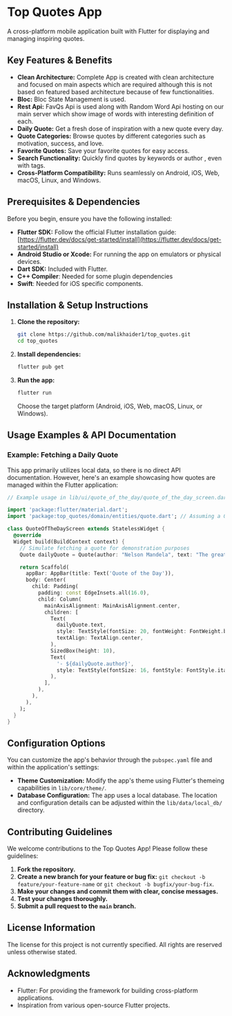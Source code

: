# Top Quotes App

A cross-platform mobile application built with Flutter for displaying and managing inspiring quotes.

## Key Features & Benefits
*   **Clean Architecture:** Complete App is created with clean architecture and focused on main aspects which are required although this is not based on featured based architecture because of few functionalities.
*   **Bloc:** Bloc State Management is used.
*   **Rest Api:** FavQs Api is used along with Random Word Api hosting on our main server which show image of words with interesting definition of each.
*   **Daily Quote:** Get a fresh dose of inspiration with a new quote every day.
*   **Quote Categories:** Browse quotes by different categories such as motivation, success, and love.
*   **Favorite Quotes:** Save your favorite quotes for easy access.
*   **Search Functionality:** Quickly find quotes by keywords or author , even with tags.
*   **Cross-Platform Compatibility:** Runs seamlessly on Android, iOS, Web, macOS, Linux, and Windows.

## Prerequisites & Dependencies

Before you begin, ensure you have the following installed:

*   **Flutter SDK:** Follow the official Flutter installation guide: [https://flutter.dev/docs/get-started/install](https://flutter.dev/docs/get-started/install)
*   **Android Studio or Xcode:** For running the app on emulators or physical devices.
*   **Dart SDK:** Included with Flutter.
*   **C++ Compiler**: Needed for some plugin dependencies
*   **Swift**: Needed for iOS specific components.

## Installation & Setup Instructions

1.  **Clone the repository:**

    ```bash
    git clone https://github.com/malikhaider1/top_quotes.git
    cd top_quotes
    ```

2.  **Install dependencies:**

    ```bash
    flutter pub get
    ```

3.  **Run the app:**

    ```bash
    flutter run
    ```

    Choose the target platform (Android, iOS, Web, macOS, Linux, or Windows).

## Usage Examples & API Documentation

### Example: Fetching a Daily Quote

This app primarily utilizes local data, so there is no direct API documentation. However, here's an example showcasing how quotes are managed within the Flutter application:

```dart
// Example usage in lib/ui/quote_of_the_day/quote_of_the_day_screen.dart

import 'package:flutter/material.dart';
import 'package:top_quotes/domain/entities/quote.dart'; // Assuming a Quote entity exists

class QuoteOfTheDayScreen extends StatelessWidget {
  @override
  Widget build(BuildContext context) {
    // Simulate fetching a quote for demonstration purposes
    Quote dailyQuote = Quote(author: "Nelson Mandela", text: "The greatest glory in living lies not in never falling, but in rising every time we fall.");

    return Scaffold(
      appBar: AppBar(title: Text('Quote of the Day')),
      body: Center(
        child: Padding(
          padding: const EdgeInsets.all(16.0),
          child: Column(
            mainAxisAlignment: MainAxisAlignment.center,
            children: [
              Text(
                dailyQuote.text,
                style: TextStyle(fontSize: 20, fontWeight: FontWeight.bold),
                textAlign: TextAlign.center,
              ),
              SizedBox(height: 10),
              Text(
                '- ${dailyQuote.author}',
                style: TextStyle(fontSize: 16, fontStyle: FontStyle.italic),
              ),
            ],
          ),
        ),
      ),
    );
  }
}

```

## Configuration Options

You can customize the app's behavior through the `pubspec.yaml` file and within the application's settings:

*   **Theme Customization:**  Modify the app's theme using Flutter's themeing capabilities in `lib/core/theme/`.
*   **Database Configuration:** The app uses a local database. The location and configuration details can be adjusted within the `lib/data/local_db/` directory.

## Contributing Guidelines

We welcome contributions to the Top Quotes App!  Please follow these guidelines:

1.  **Fork the repository.**
2.  **Create a new branch for your feature or bug fix:** `git checkout -b feature/your-feature-name` or `git checkout -b bugfix/your-bug-fix`.
3.  **Make your changes and commit them with clear, concise messages.**
4.  **Test your changes thoroughly.**
5.  **Submit a pull request to the `main` branch.**

## License Information

The license for this project is not currently specified. All rights are reserved unless otherwise stated.

## Acknowledgments

*   Flutter: For providing the framework for building cross-platform applications.
*   Inspiration from various open-source Flutter projects.
